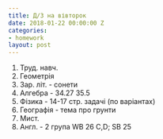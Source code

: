 ```yaml
---
title: Д/З на вівторок
date: 2018-01-22 00:00:00 Z
categories:
- homework
layout: post
---
```


1.  Труд. навч.
2.  Геометрія
3.  Зар. літ. - сонети
4.  Алгебра - 34.27 35.5
5.  Фізика - 14-17 стр. задачі (по варіантах)
6.  Географія - тема про грунти
7.  Мист.
8.  Англ. - 2 група WB 26 C,D; SB 25